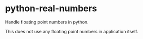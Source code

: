 # python-real-numbers

Handle floating point numbers in python.

This does not use any floating point numbers in application itself.
